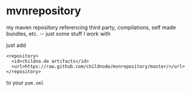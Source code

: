 mvnrepository
=============

my maven repository referencing third party, compilations, self made bundles, etc. -- just some stuff I work with

just add

    <repository>
      <id>childno.de artifacts</id>
      <url>https://raw.github.com/childnode/mvnrepository/master/</url>
    </repository>

to your `pom.xml`
